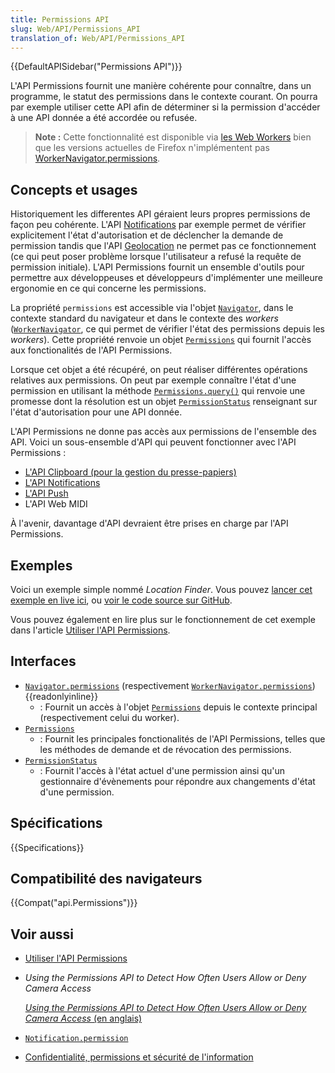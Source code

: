```yaml
---
title: Permissions API
slug: Web/API/Permissions_API
translation_of: Web/API/Permissions_API
---
```


{{DefaultAPISidebar("Permissions API")}}

L'API Permissions fournit une manière cohérente pour connaître, dans un programme, le statut des permissions dans le contexte courant. On pourra par exemple utiliser cette API afin de déterminer si la permission d'accéder à une API donnée a été accordée ou refusée.

> **Note :** Cette fonctionnalité est disponible via [les Web Workers](/fr/docs/Web/API/Web_Workers_API) bien que les versions actuelles de Firefox n'implémentent pas [WorkerNavigator.permissions](/fr/docs/Web/API/WorkerNavigator/permissions).

## Concepts et usages

Historiquement les differentes API géraient leurs propres permissions de façon peu cohérente. L'API [Notifications](/fr/docs/Web/API/Notifications_API) par exemple permet de vérifier explicitement l'état d'autorisation et de déclencher la demande de permission tandis que l'API [Geolocation](/fr/docs/Web/API/Geolocation) ne permet pas ce fonctionnement (ce qui peut poser problème lorsque l'utilisateur a refusé la requête de permission initiale). L'API Permissions fournit un ensemble d'outils pour permettre aux développeuses et développeurs d'implémenter une meilleure ergonomie en ce qui concerne les permissions.

La propriété `permissions` est accessible via l'objet [`Navigator`](/fr/docs/Web/API/Navigator), dans le contexte standard du navigateur et dans le contexte des <i lang="en">workers</i> ([`WorkerNavigator`](/fr/docs/Web/API/WorkerNavigator), ce qui permet de vérifier l'état des permissions depuis les <i lang="en">workers</i>). Cette propriété renvoie un objet [`Permissions`](/fr/docs/Web/API/Permissions) qui fournit l'accès aux fonctionalités de l'API Permissions.

Lorsque cet objet a été récupéré, on peut réaliser différentes opérations relatives aux permissions. On peut par exemple connaître l'état d'une permission en utilisant la méthode [`Permissions.query()`](/fr/docs/Web/API/Permissions/query) qui renvoie une promesse dont la résolution est un objet [`PermissionStatus`](/fr/docs/Web/API/PermissionStatus) renseignant sur l'état d'autorisation pour une API donnée.

L'API Permissions ne donne pas accès aux permissions de l'ensemble des API. Voici un sous-ensemble d'API qui peuvent fonctionner avec l'API Permissions :

- [L'API Clipboard (pour la gestion du presse-papiers)](/fr/docs/Web/API/Clipboard_API)
- [L'API Notifications](/fr/docs/Web/API/Notifications_API)
- [L'API Push](/fr/docs/Web/API/Push_API)
- L'API Web MIDI

À l'avenir, davantage d'API devraient être prises en charge par l'API Permissions.

## Exemples

Voici un exemple simple nommé <i lang="en">Location Finder</i>. Vous pouvez [lancer cet exemple en live ici](https://chrisdavidmills.github.io/location-finder-permissions-api/), ou [voir le code source sur GitHub](https://github.com/chrisdavidmills/location-finder-permissions-api/tree/gh-pages).

Vous pouvez également en lire plus sur le fonctionnement de cet exemple dans l'article [Utiliser l'API Permissions](/fr/docs/Web/API/Permissions_API/Using_the_Permissions_API).

## Interfaces

- [`Navigator.permissions`](/fr/docs/Web/API/Navigator/permissions) (respectivement [`WorkerNavigator.permissions`](/fr/docs/Web/API/WorkerNavigator/permissions)) {{readonlyinline}}
  - : Fournit un accès à l'objet [`Permissions`](/fr/docs/Web/API/Permissions) depuis le contexte principal (respectivement celui du worker).
- [`Permissions`](/fr/docs/Web/API/Permissions)
  - : Fournit les principales fonctionalités de l'API Permissions, telles que les méthodes de demande et de révocation des permissions.
- [`PermissionStatus`](/fr/docs/Web/API/PermissionStatus)
  - : Fournit l'accès à l'état actuel d'une permission ainsi qu'un gestionnaire d'évènements pour répondre aux changements d'état d'une permission.

## Spécifications

{{Specifications}}

## Compatibilité des navigateurs

{{Compat("api.Permissions")}}

## Voir aussi

- [Utiliser l'API Permissions](/fr/docs/Web/API/Permissions_API/Using_the_Permissions_API)
- <i lang="en">Using the Permissions API to Detect How Often Users Allow or Deny Camera Access</i>

  [<i lang="en">Using the Permissions API to Detect How Often Users Allow or Deny Camera Access</i> (en anglais)](https://blog.addpipe.com/using-permissions-api-to-detect-getusermedia-responses/)

- [`Notification.permission`](/fr/docs/Web/API/notification/permission)
- [Confidentialité, permissions et sécurité de l'information](/fr/docs/Web/Privacy)
